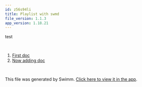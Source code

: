```yaml
---
id: z56s94li
title: Playlist with swmd
file_version: 1.1.3
app_version: 1.18.21
---
```


<!-- Intro - Do not remove this comment -->
test

<br/>

<!-- Steps - Do not remove this comment -->
1. [First doc](first-doc.h1fko516.sw.md)
2. [Now adding doc](now-adding-doc.tl72yh2r.sw.md)


<br/>

This file was generated by Swimm. [Click here to view it in the app](https://swimm-web-app--swmdv3-develop-staging-a696gm5o.web.app/repos/Z2l0aHViJTNBJTNBY3NoYXJwLXNoYXVsLXRlc3QlM0ElM0Fzd2ltbWlv/playlists/z56s94li).
